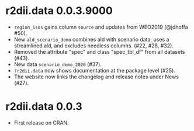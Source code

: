 # r2dii.data 0.0.3.9000

* `region_isos` gains column `source` and updates from WEO2019 (@jdhoffa #50).
* New `ald_scenario_demo` combines ald with scenario data, uses a streamlined ald, and excludes needless columns. (#22, #28, #32). 
* Removed the attribute "spec" and class "spec_tbl_df" from all datasets (#43).
* New data `scenario_demo_2020` (#37).
* `?r2dii.data` now shows documentation at the package level (#25).
* The website now links the changelog and release notes under News (#27).

# r2dii.data 0.0.3

* First release on CRAN.
